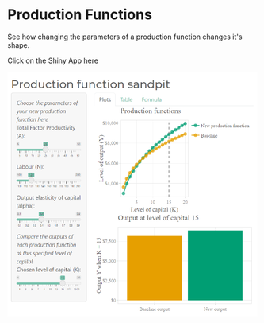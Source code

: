 # Production Functions

See how changing the parameters of a production function changes it's shape.

Click on the Shiny App [here](https://jonathan-jayes.shinyapps.io/production-functions/)

![](images/app.PNG)
